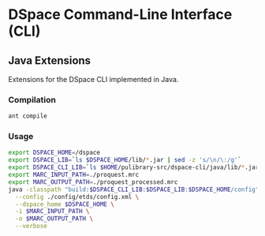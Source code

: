 # DSpace Command-Line Interface (CLI)
## Java Extensions
Extensions for the DSpace CLI implemented in Java.

### Compilation
```bash
ant compile
```

### Usage
```bash
export DSPACE_HOME=/dspace
export DSPACE_LIB=`ls $DSPACE_HOME/lib/*.jar | sed -z 's/\n/\:/g'`
export DSPACE_CLI_LIB=`ls $HOME/pulibrary-src/dspace-cli/java/lib/*.jar | sed -z 's/\n/\:/g'`
export MARC_INPUT_PATH=./proquest.mrc
export MARC_OUTPUT_PATH=./proquest_processed.mrc
java -classpath "build:$DSPACE_CLI_LIB:$DSPACE_LIB:$DSPACE_HOME/config" edu.princeton.dspace.etds.ETDMARCProcessor \
  --config ./config/etds/config.xml \
  --dspace_home $DSPACE_HOME \
  -i $MARC_INPUT_PATH \
  -o $MARC_OUTPUT_PATH \
  --verbose
```

